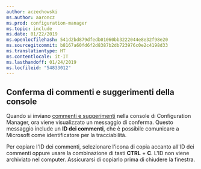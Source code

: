 ```yaml
---
author: aczechowski
ms.author: aaroncz
ms.prod: configuration-manager
ms.topic: include
ms.date: 01/22/2019
ms.openlocfilehash: 541d2bd879dfedb01060bb3222044e8e32f98e20
ms.sourcegitcommit: b8167a60fd6f2d8387b2db723976c0e2c4198d33
ms.translationtype: HT
ms.contentlocale: it-IT
ms.lasthandoff: 01/24/2019
ms.locfileid: "54833012"
---
```

## <a name="bkmk_feedback"></a> Conferma di commenti e suggerimenti della console
<!--3556010-->

Quando si inviano [commenti e suggerimenti](/sccm/core/understand/find-help#product-feedback) nella console di Configuration Manager, ora viene visualizzato un messaggio di conferma. Questo messaggio include un **ID dei commenti**, che è possibile comunicare a Microsoft come identificatore per la tracciabilità. 

Per copiare l'ID dei commenti, selezionare l'icona di copia accanto all'ID dei commenti oppure usare la combinazione di tasti **CTRL** + **C**. L'ID non viene archiviato nel computer. Assicurarsi di copiarlo prima di chiudere la finestra. 

